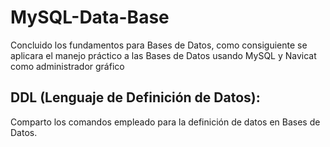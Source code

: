 # MySQL-Data-Base
Concluido los fundamentos para Bases de Datos, como consiguiente se aplicara el manejo práctico a las Bases de Datos usando MySQL y Navicat como administrador gráfico

## DDL (Lenguaje de Definición de Datos):

Comparto los comandos empleado para la definición de datos en Bases de Datos.